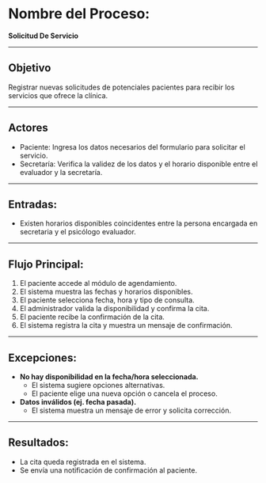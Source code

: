 # Nombre del Proceso: 

**Solicitud De Servicio**

---

## Objetivo
Registrar nuevas solicitudes de potenciales pacientes para recibir los servicios que ofrece la clínica.

---

## Actores
- Paciente: Ingresa los datos necesarios del formulario para solicitar el servicio.
- Secretaría: Verifica la validez de los datos y el horario disponible entre el evaluador y la secretaría.

---

## Entradas:
- Existen horarios disponibles coincidentes entre la persona encargada en secretaria y el psicólogo evaluador.

---

## Flujo Principal:
1.	El paciente accede al módulo de agendamiento.
2.	El sistema muestra las fechas y horarios disponibles.
3.	El paciente selecciona fecha, hora y tipo de consulta.
4.	El administrador valida la disponibilidad y confirma la cita.
5.	El paciente recibe la confirmación de la cita.
6.	El sistema registra la cita y muestra un mensaje de confirmación.

---

## Excepciones:
- **No hay disponibilidad en la fecha/hora seleccionada.**
    - El sistema sugiere opciones alternativas.
    - El paciente elige una nueva opción o cancela el proceso.
- **Datos inválidos (ej. fecha pasada).** 
    - El sistema muestra un mensaje de error y solicita corrección.

---

## Resultados:
- La cita queda registrada en el sistema.
- Se envía una notificación de confirmación al paciente.
